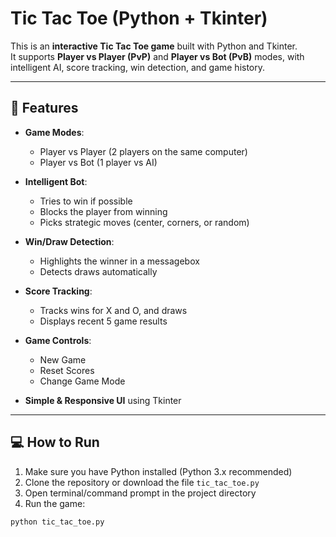 # Tic Tac Toe (Python + Tkinter)

This is an **interactive Tic Tac Toe game** built with Python and Tkinter.  
It supports **Player vs Player (PvP)** and **Player vs Bot (PvB)** modes, with intelligent AI, score tracking, win detection, and game history.

---

## 🚀 Features

- **Game Modes**:  
  - Player vs Player (2 players on the same computer)  
  - Player vs Bot (1 player vs AI)  

- **Intelligent Bot**:  
  - Tries to win if possible  
  - Blocks the player from winning  
  - Picks strategic moves (center, corners, or random)

- **Win/Draw Detection**:  
  - Highlights the winner in a messagebox  
  - Detects draws automatically  

- **Score Tracking**:  
  - Tracks wins for X and O, and draws  
  - Displays recent 5 game results  

- **Game Controls**:  
  - New Game  
  - Reset Scores  
  - Change Game Mode  

- **Simple & Responsive UI** using Tkinter

---

## 💻 How to Run

1. Make sure you have Python installed (Python 3.x recommended)  
2. Clone the repository or download the file `tic_tac_toe.py`  
3. Open terminal/command prompt in the project directory  
4. Run the game:

```bash
python tic_tac_toe.py
